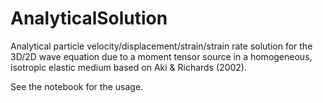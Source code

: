 # AnalyticalSolution
Analytical particle velocity/displacement/strain/strain rate solution for the 3D/2D wave equation due to a moment tensor source in a homogeneous, isotropic elastic medium based on Aki & Richards (2002).  

See the notebook for the usage.
